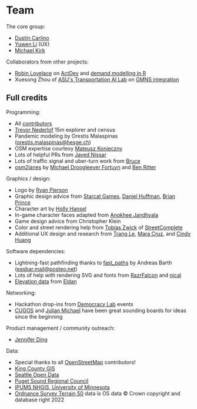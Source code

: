 # Team

The core group:

- [Dustin Carlino](https://dcarlino.org)
- [Yuwen Li](https://www.yuwen-li.com/) (UX)
- [Michael Kirk](https://github.com/michaelkirk)

Collaborators from other projects:

- [Robin Lovelace](https://www.robinlovelace.net/) on
  [ActDev](https://actdev.cyipt.bike/) and
  [demand modelling in R](https://github.com/a-b-street/abstr/)
- Xuesong Zhou of
  [ASU's Transportation AI Lab](https://github.com/asu-trans-ai-lab) on
  [GMNS integration](https://github.com/zephyr-data-specs/GMNS)

## Full credits

Programming:

- All [contributors](https://github.com/a-b-street/abstreet/graphs/contributors)
- [Trevor Nederlof](https://www.trevornederlof.me/) 15m explorer and census
- Pandemic modeling by Orestis Malaspinas (<orestis.malaspinas@hesge.ch>)
- OSM expertise courtesy [Mateusz Konieczny](https://github.com/matkoniecz)
- Lots of helpful PRs from [Javed Nissar](https://github.com/RestitutorOrbis)
- Lots of traffic signal and uber-turn work from
  [Bruce](https://github.com/BruceBrown)
- [osm2lanes](https://github.com/a-b-street/osm2lanes) by
  [Michael Droogleever Fortuyn](https://github.com/droogmic) and
  [Ben Ritter](https://github.com/BudgieInWA)

Graphics / design:

- Logo by [Ryan Pierson](https://www.ryandpierson.com/)
- Graphic design advice from [Starcat Games](http://starcatgames.com/),
  [Daniel Huffman](https://somethingaboutmaps.wordpress.com/),
  [Brian Prince](http://thebaprince.com/)
- Character art by [Holly Hansel](http://www.hollyhansel.com/)
- In-game character faces adapted from
  [Anokhee Jandhyala](https://github.com/anokhee/visual-synthesizer)
- Game design advice from Christopher Klein
- Color and street rendering help from
  [Tobias Zwick](https://github.com/westnordost) of
  [StreetComplete](https://github.com/streetcomplete/StreetComplete)
- Additional UX design and research from [Trang Le](https://trang.io),
  [Mara Cruz](https://www.mara-cruz.com), and
  [Cindy Huang](https://www.cindykhuang.me)

Software dependencies:

- Lightning-fast pathfinding thanks to
  [fast_paths](https://github.com/easbar/fast_paths) by Andreas Barth
  (<easbar.mail@posteo.net>)
- Lots of help with rendering SVG and fonts from
  [RazrFalcon](https://github.com/RazrFalcon) and
  [nical](https://github.com/nical)
- [Elevation data](https://github.com/eldang/elevation_lookups) from
  [Eldan](https://eldang.xyz/)

Networking:

- Hackathon drop-ins from [Democracy Lab](https://www.democracylab.org/) events
- [CUGOS](https://cugos.org/) and [Julian Michael](http://julianmichael.org/)
  have been great sounding boards for ideas since the beginning

Product management / community outreach:

- [Jennifer Ding](https://jending.com)

Data:

- Special thanks to all [OpenStreetMap](https://www.openstreetmap.org/about)
  contributors!
- [King County GIS](https://www.kingcounty.gov/services/gis.aspx)
- [Seattle Open Data](https://data.seattle.gov/)
- [Puget Sound Regional Council](https://www.psrc.org/)
- [IPUMS NHGIS, University of Minnesota](https://www.nhgis.org)
- [Ordnance Survey Terrain 50](https://www.ordnancesurvey.co.uk/business-government/products/terrain-50)
  data is OS data © Crown copyright and database right 2022
